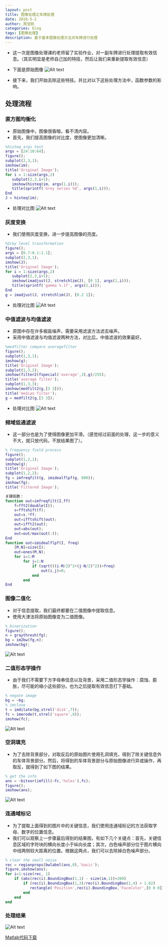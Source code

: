 ```yaml
---
layout: post
title: 图像处理之车牌处理
date: 2018-5-2
author: 周宝航
categories: blog
tags: [图像处理]
description: 基于基本图像处理方法对车牌进行处理
---
```


- 这一次是图像处理课的老师留了实验作业，对一副车牌进行处理提取有效信息。（其实明显是老师自己加的特技，然后让我们来重新提取有效信息）

- 下面是原始图像
![Alt text](/img/2018-05-2-imgprocess-origin.png)

- 接下来，我们开始去除这些特技。并比对以下这些处理方法中，函数参数的影响。

## 处理流程

### 直方图均衡化
- 原始图像中，图像很昏暗，看不清内容。
- 首先，我们提高图像的对比度，使图像更加清晰。

```matlab
%histeq args test
args = [24:10:64];
figure();
subplot(2,3,1);
imshow(im);
title('Original Image');
for i = 1:size(args,2)
   subplot(2,3,i+1);
   imshow(histeq(im, args(1,i)));
   title(sprintf('Grey series %d', args(1,i)));
End
J = histeq(im);
```
- 处理对比图
![Alt text](/img/2018-05-2-imgprocess-histeq.png)

### 灰度变换
- 我们使用灰度变换，进一步提高图像的亮度。

``` matlab
%Grey level transformation
figure();
args = [0.7:0.1:1.1];
subplot(2,3,1);
imshow(J);
title('Original Image');
for i = 1:size(args,2)
   subplot(2,3,i+1);
   imshow(imadjust(J, stretchlim(J), [0 1], args(1,i)));
   title(sprintf('gamma %.1f', args(1,i)));
End
g = imadjust(J, stretchlim(J), [0.2 1]);
```

- 处理对比图
![Alt text](/img/2018-05-2-imgprocess-imadjust.png)

### 中值滤波与均值滤波
- 原图中存在许多椒盐噪声，需要采用滤波方法滤去噪声。
- 采用中值滤波与均值滤波两种方法，对比后，中值滤波的效果最好。

```matlab
%medfilter compare averagefilter
figure();
subplot(1,3,1);
imshow(g);
title('Original Image');
subplot(1,3,2);
imshow(filter2(fspecial('average',3),g)/255);
title('average filter');
subplot(1,3,3);
imshow(medfilt2(g,[3 3]));
title('median filter');
g = medfilt2(g,[3 3]);
```

- 处理对比图
![Alt text](/img/2018-05-2-imgprocess-filter.png)

### 频域低通滤波
- 这一部分也是为了使得图像更加平滑。（感觉经过前面的处理，这一步的意义不大，就只放代码，不放结果图了）。

``` matlab
% frequency field process
figure();
subplot(1,2,1);
imshow(g);
title('Original Image');
subplot(1,2,2);
fg = imfreqfilt(g, imidealflpf(g, 800));
imshow(fg);
title('Filtered Image');

关键函数：
function out=imfreqfilt(I,ff) 
    f=fft2(double(I));
    s=fftshift(f); 
    out=s.*ff;
    out=ifftshift(out);  
    out=ifft2(out);
    out=abs(out);
    out=out/max(out(:));
End
function out=imidealflpf(I, freq)
    [M,N]=size(I);  
    out=ones(M,N);  
    for i=1:M  
        for j=1:N  
            if (sqrt(((i-M/2)^2+(j-N/2)^2))>freq)  
                out(i,j)=0;  
            end  
        end  
End
```

### 图像二值化
- 对于信息提取，我们最终都要在二值图像中提取信息。
- 使用大津法将原始图像变为二值图像。

``` matlab
% binarization
figure();
n = graythresh(fg);
bg = im2bw(fg,n);
imshow(bg);
```
![Alt text](/img/2018-05-2-imgprocess-binaryimg.png)

### 二值形态学操作
- 由于我们不需要下方字母串信息以及背景，采用二值形态学操作：腐蚀、膨胀，尽可能的缩小这些部分。也为之后提取有效信息打下基础。

``` matlab
% negate image
bg = ~bg;
% imclose
t = imdilate(bg,strel('disk',7));
fc = imerode(t,strel('square',8));
imshow(fc);
```
![Alt text](/img/2018-05-2-imgprocess-binaryprocess.png)

### 空洞填充
- 为了去除背景部分，对取反后的原始图片使用孔洞填充，得到了除关键信息外的车体背景部分。然后，将得到的车体背景部分与原始图像进行异或操作，再取反，就得到了如下图的结果。

``` matlab
% get the info
ans = ~bitxor(imfill(~fc,'holes'),fc);
figure();
imshow(ans);
```
![Alt text](/img/2018-05-2-imgprocess-fillholes.png)

### 连通域标记
- 为了提取上面得到的图片中的关键信息，我们使用连通域标记的方法获取字母、数字的位置信息。
- 我们可以观察上一步骤最后得到的结果图，有如下几个关键点：首先，关键信息区域的字符块的横向长度小于纵向长度；其次，白色噪声部分位于图片横向中线两侧较大距离的位置。根据这两点，我们可以去除掉白色噪声部分。

``` matlab
% clear the small noise
rec = regionprops(bwlabel(ans,8),'basic');
figure,imshow(ans);
for i=1:size(rec, 1)
    if (abs(rec(i).BoundingBox(1,1) - size(im,1))>200)
        if (rec(i).BoundingBox(1,3)/rec(i).BoundingBox(1,4) > 1.62)
           rectangle('Position',rec(i).BoundingBox,'FaceColor',[0 0 0]);
        end
    end
end
```

### 处理结果
![Alt text](/img/2018-05-2-imgprocess-result.png)

[Matlab代码下载](/docs/imgprocess_CAR_code_MATLAB.zip)









